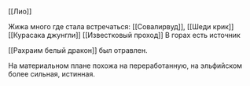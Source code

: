[[Лио]]

Жижа много где стала встречаться: 
[[Совалирвуд]], [[Шеди крик]]
[[Курасака джунгли]]
[[Известковый проход]]
В горах есть источник

[[Рахраим белый дракон]] был отравлен.

На материальном плане похожа на переработанную, на эльфийском более сильная, истинная.

